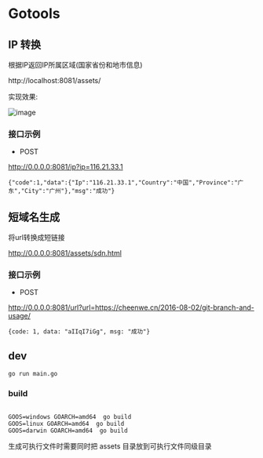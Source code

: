 # Gotools

## IP 转换

根据IP返回IP所属区域(国家省份和地市信息)

http://localhost:8081/assets/

实现效果:

![image](https://user-images.githubusercontent.com/5643208/83135569-963ba600-a118-11ea-8202-d420016ca54d.png)


### 接口示例

- POST

http://0.0.0.0:8081/ip?ip=116.21.33.1


```
{"code":1,"data":{"Ip":"116.21.33.1","Country":"中国","Province":"广东","City":"广州"},"msg":"成功"}
```


## 短域名生成

将url转换成短链接

http://0.0.0.0:8081/assets/sdn.html


### 接口示例

- POST

http://0.0.0.0:8081/url?url=https://cheenwe.cn/2016-08-02/git-branch-and-usage/


```
{code: 1, data: "aIIqI7iGg", msg: "成功"} 
```


## dev

```
go run main.go
```


### build

```

GOOS=windows GOARCH=amd64  go build
GOOS=linux GOARCH=amd64  go build
GOOS=darwin GOARCH=amd64  go build
```

生成可执行文件时需要同时把 assets 目录放到可执行文件同级目录
